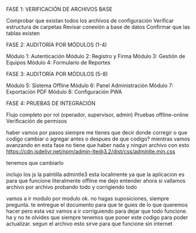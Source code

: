 FASE 1: VERIFICACIÓN DE ARCHIVOS BASE

Comprobar que existan todos los archivos de configuración
Verificar estructura de carpetas
Revisar conexión a base de datos
Confirmar que las tablas existen

FASE 2: AUDITORÍA POR MÓDULOS (1-4)

Módulo 1: Autenticación
Módulo 2: Registro y Firma
Módulo 3: Gestión de Equipos
Módulo 4: Formulario de Reportes

FASE 3: AUDITORÍA POR MÓDULOS (5-8)

Módulo 5: Sistema Offline
Módulo 6: Panel Administración
Módulo 7: Exportación PDF
Módulo 8: Configuración PWA

FASE 4: PRUEBAS DE INTEGRACIÓN

Flujo completo por rol (operador, supervisor, admin)
Pruebas offline-online
Verificación de permisos

haber vamos por pasos siempre me tienes que decir donde corregir o que codigo cambiar o agregar antes o despues de que codigo?
mientras vamos avanzando en esta fase no tiene que haber nada y ningun archivo con esto https://cdn.jsdelivr.net/npm/admin-lte@3.2/dist/css/adminlte.min.css

tenemos que cambiarlo 
<link rel="stylesheet" href="../../vendor/adminlte/dist/css/adminlte.min.css"> <!-- Font Awesome LOCAL --> <link rel="stylesheet" href="../../vendor/adminlte/plugins/fontawesome-free/css/all.min.css"> <!-- DataTables LOCAL --> <link rel="stylesheet" href="../../vendor/adminlte/plugins/datatables-bs4/css/dataTables.bootstrap4.min.css"> <!-- Custom CSS -->

inclujo los js la palntilla admintle3 esta localmente ya que la aplicacion es para que funcione literalmente offline  me dejo entender ahora si vallamos archivo por archivo probando todo y corrigiendo todo

vamos a ir modulo por modulo ok. 
no hagas suposiciones, siempre pregunta. 
te entregue el documento para que te guies de lo que queremos hacer pero esta vez vamos a ir corriguiendo para dejar que todo funcione. 
ha y no te olvides que siempre tenemos que poner este codigo para poder actualizar. segun el archivo esto sirve para que funcione sin internet 
<?php 
$custom_js_file = 'assets/js/editar_usuario.js?v=' . ASSETS_VERSION;
include '../../layouts/footer.php'; 
?>
